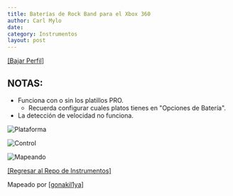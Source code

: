```yaml
---
title: Baterías de Rock Band para el Xbox 360
author: Carl Mylo
date: 
category: Instrumentos
layout: post
---
```


[[Bajar Perfil]](https://github.com/hmxmilohax/rb3-pc/raw/main/instrument-repo/Xbox%20360%20Rock%20Band%20Drums.7z)

## NOTAS:


* Funciona con o sin los platillos PRO.
	* Recuerda configurar cuales platos tienes en "Opciones de Batería".
* La detección de velocidad no funciona.

![Plataforma](https://raw.githubusercontent.com/hmxmilohax/rb3-pc/main/assets/images/instruments/360.png "Plataforma") 

![Control](https://raw.githubusercontent.com/hmxmilohax/rb3-pc/main/assets/images/instruments/rbdrmscontroller.png "Control") 

![Mapeando](https://raw.githubusercontent.com/hmxmilohax/rb3-pc/main/assets/images/instruments/360mpamapping.png "Mapeando") 

[[Regresar al Repo de Instrumentos]](https://hmxmilohax.github.io/rb3-pc/espanol/repodeinst/#lista-de-instrumentos)



Mapeado por [[gonakil1ya]](https://linktr.ee/Gonakil1ya)